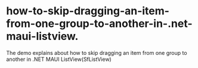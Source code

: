 # how-to-skip-dragging-an-item-from-one-group-to-another-in-.net-maui-listview.
The demo explains about how to skip dragging an item from one group to another in .NET MAUI ListView(SfListView)
